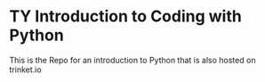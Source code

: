 # TY Introduction to Coding with Python
 This is the Repo for an introduction to Python that is also hosted on trinket.io
